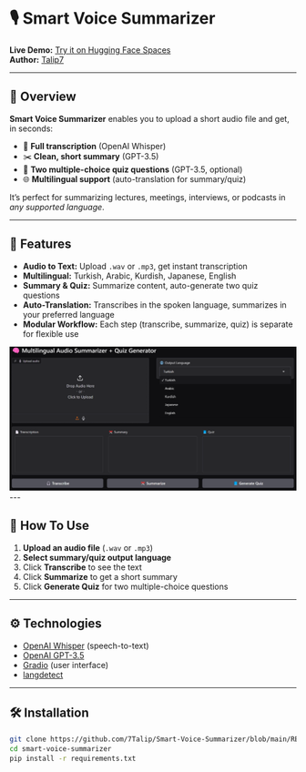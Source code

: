 # 🎙️ Smart Voice Summarizer

**Live Demo:** [Try it on Hugging Face Spaces](https://huggingface.co/spaces/Talip7/smart_voice_Summarizer)  
**Author:** [Talip7](https://huggingface.co/Talip7)

---

## 🚀 Overview

**Smart Voice Summarizer** enables you to upload a short audio file and get, in seconds:

- 📝 **Full transcription** (OpenAI Whisper)
- ✂️ **Clean, short summary** (GPT-3.5)
- 📘 **Two multiple-choice quiz questions** (GPT-3.5, optional)
- 🌐 **Multilingual support** (auto-translation for summary/quiz)

It’s perfect for summarizing lectures, meetings, interviews, or podcasts in *any supported language*.

---

## 🧰 Features

- **Audio to Text:** Upload `.wav` or `.mp3`, get instant transcription
- **Multilingual:** Turkish, Arabic, Kurdish, Japanese, English
- **Summary & Quiz:** Summarize content, auto-generate two quiz questions
- **Auto-Translation:** Transcribes in the spoken language, summarizes in your preferred language
- **Modular Workflow:** Each step (transcribe, summarize, quiz) is separate for flexible use

<img src="demo_screenshot.png" alt="App Screenshot" width="600"/>
---

## 📝 How To Use

1. **Upload an audio file** (`.wav` or `.mp3`)
2. **Select summary/quiz output language**
3. Click **Transcribe** to see the text
4. Click **Summarize** to get a short summary
5. Click **Generate Quiz** for two multiple-choice questions

---

## ⚙️ Technologies

- [OpenAI Whisper](https://github.com/openai/whisper) (speech-to-text)
- [OpenAI GPT-3.5](https://platform.openai.com/docs/guides/gpt)
- [Gradio](https://gradio.app/) (user interface)
- [langdetect](https://pypi.org/project/langdetect/)

---

## 🛠️ Installation

```bash
git clone https://github.com/7Talip/Smart-Voice-Summarizer/blob/main/README.md
cd smart-voice-summarizer
pip install -r requirements.txt
